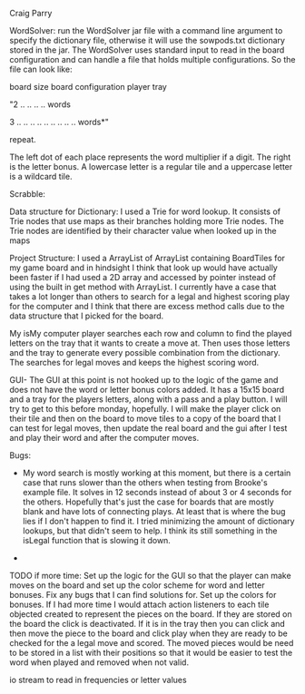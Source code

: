 Craig Parry

WordSolver: run the WordSolver jar file with a command line
argument to specify the dictionary file, otherwise it will use 
the sowpods.txt dictionary stored in the jar. The WordSolver uses
standard input to read in the board configuration and can handle a 
file that holds multiple configurations. So the file can look like: 

board size
board configuration
player tray

"2
.. ..
.. .. 
words

3
.. .. ..
.. .. ..
.. .. .. 
words*"

repeat. 

The left dot of each place represents the word multiplier if 
a digit. The right is the letter bonus. A lowercase letter is 
a regular tile and a uppercase letter is a wildcard tile. 

Scrabble: 

Data structure for Dictionary: 
I used a Trie for word lookup. It consists of Trie nodes 
that use maps as their branches holding more Trie nodes. 
The Trie nodes are identified by their character value 
when looked up in the maps


Project Structure: I used a ArrayList of ArrayList containing 
BoardTiles for my game board and in hindsight I think that look 
up would have actually been faster if I had used a 2D array 
and accessed by pointer instead of using the built in get method 
with ArrayList. I currently have a case that takes a lot longer than
others to search for a legal and highest scoring play for the computer
and I think that there are excess method calls due to the data structure 
that I picked for the board. 

My isMy computer player searches each row and column to find the 
played letters on the tray that it wants to create a move at. Then uses
those letters and the tray to generate every possible combination from 
the dictionary. The searches for legal moves and keeps the highest scoring 
word.  



GUI- The GUI at this point is not hooked up to the logic of the 
game and does not have the word or letter bonus colors added.
It has a 15x15 board and a tray for the players letters, along with 
a pass and a play button. I will try to get to this before monday,
hopefully. I will make the player click on their tile and then on the 
board to move tiles to a copy of the board that I can test for legal 
moves, then update the real board and the gui after I test and play their 
word and after the computer moves. 

Bugs: 
* My word search is mostly working at this moment, but there is a certain case 
that runs slower than the others when testing from Brooke's example file. It solves 
in 12 seconds instead of about 3 or 4 seconds for the others. Hopefully that's just 
the case for boards that are mostly blank and have lots of connecting plays. At least
that is where the bug lies if I don't happen to find it. I tried minimizing the amount of 
dictionary lookups, but that didn't seem to help. I think its still something in the isLegal
function that is slowing it down.


* 


TODO if more time: 
Set up the logic for the GUI so that the player can make moves on the board 
and set up the color scheme for word and letter bonuses. Fix any bugs that I can 
find solutions for. Set up the colors for bonuses. 
If I had more time I would attach action listeners to each tile 
objected created to represent the pieces on the board. If they are stored on the board the
click is deactivated. If it is in the tray then you can click and then move the piece to the 
board and click play when they are ready to be checked for the a legal move and scored. 
The moved pieces would be need to be stored in a list with their positions so that it would 
be easier to test the word when played and removed when not valid. 

io stream to read in frequencies or letter values


